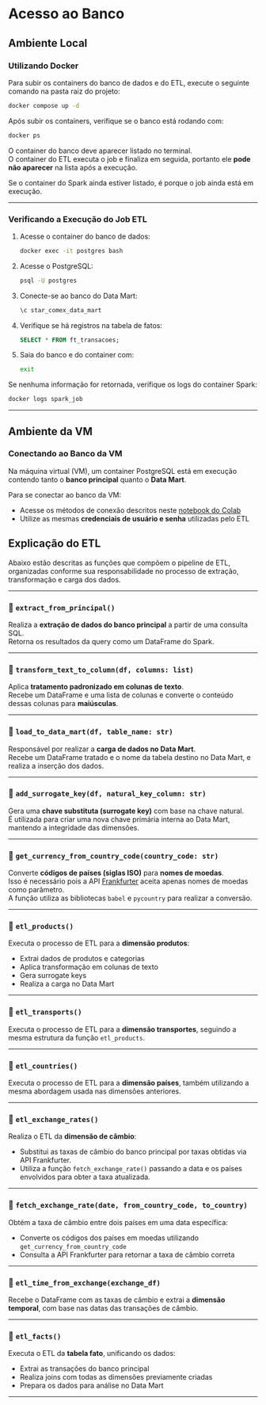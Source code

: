 # Acesso ao Banco

## Ambiente Local

### Utilizando Docker

Para subir os containers do banco de dados e do ETL, execute o seguinte comando na pasta raiz do projeto:

```bash
docker compose up -d
```

Após subir os containers, verifique se o banco está rodando com:

```bash
docker ps
```

O container do banco deve aparecer listado no terminal.  
O container do ETL executa o job e finaliza em seguida, portanto ele **pode não aparecer** na lista após a execução.

Se o container do Spark ainda estiver listado, é porque o job ainda está em execução.

---

### Verificando a Execução do Job ETL

1. Acesse o container do banco de dados:
   ```bash
   docker exec -it postgres bash
   ```

2. Acesse o PostgreSQL:
   ```bash
   psql -U postgres
   ```

3. Conecte-se ao banco do Data Mart:
   ```sql
   \c star_comex_data_mart
   ```

4. Verifique se há registros na tabela de fatos:
   ```sql
   SELECT * FROM ft_transacoes;
   ```

5. Saia do banco e do container com:
   ```bash
   exit
   ```

Se nenhuma informação for retornada, verifique os logs do container Spark:

```bash
docker logs spark_job
```

---

## Ambiente da VM

### Conectando ao Banco da VM

Na máquina virtual (VM), um container PostgreSQL está em execução contendo tanto o **banco principal** quanto o **Data Mart**.

Para se conectar ao banco da VM:

- Acesse os métodos de conexão descritos neste [notebook do Colab](https://colab.research.google.com/drive/1viZIOcaQYkDnhfeNsdSMdQzNU8VktmWr?usp=sharing)
- Utilize as mesmas **credenciais de usuário e senha** utilizadas pelo ETL

## Explicação do ETL

Abaixo estão descritas as funções que compõem o pipeline de ETL, organizadas conforme sua responsabilidade no processo de extração, transformação e carga dos dados.

---

### 🔹 `extract_from_principal()`

Realiza a **extração de dados do banco principal** a partir de uma consulta SQL.  
Retorna os resultados da query como um DataFrame do Spark.

---

### 🔹 `transform_text_to_column(df, columns: list)`

Aplica **tratamento padronizado em colunas de texto**.  
Recebe um DataFrame e uma lista de colunas e converte o conteúdo dessas colunas para **maiúsculas**.

---

### 🔹 `load_to_data_mart(df, table_name: str)`

Responsável por realizar a **carga de dados no Data Mart**.  
Recebe um DataFrame tratado e o nome da tabela destino no Data Mart, e realiza a inserção dos dados.

---

### 🔹 `add_surrogate_key(df, natural_key_column: str)`

Gera uma **chave substituta (surrogate key)** com base na chave natural.  
É utilizada para criar uma nova chave primária interna ao Data Mart, mantendo a integridade das dimensões.

---

### 🔹 `get_currency_from_country_code(country_code: str)`

Converte **códigos de países (siglas ISO)** para **nomes de moedas**.  
Isso é necessário pois a API [Frankfurter](https://www.frankfurter.app) aceita apenas nomes de moedas como parâmetro.  
A função utiliza as bibliotecas `babel` e `pycountry` para realizar a conversão.

---

### 🔹 `etl_products()`

Executa o processo de ETL para a **dimensão produtos**:
- Extrai dados de produtos e categorias
- Aplica transformação em colunas de texto
- Gera surrogate keys
- Realiza a carga no Data Mart

---

### 🔹 `etl_transports()`

Executa o processo de ETL para a **dimensão transportes**, seguindo a mesma estrutura da função `etl_products`.

---

### 🔹 `etl_countries()`

Executa o processo de ETL para a **dimensão países**, também utilizando a mesma abordagem usada nas dimensões anteriores.

---

### 🔹 `etl_exchange_rates()`

Realiza o ETL da **dimensão de câmbio**:
- Substitui as taxas de câmbio do banco principal por taxas obtidas via API Frankfurter.
- Utiliza a função `fetch_exchange_rate()` passando a data e os países envolvidos para obter a taxa atualizada.

---

### 🔹 `fetch_exchange_rate(date, from_country_code, to_country)`

Obtém a taxa de câmbio entre dois países em uma data específica:  
- Converte os códigos dos países em moedas utilizando `get_currency_from_country_code`
- Consulta a API Frankfurter para retornar a taxa de câmbio correta

---

### 🔹 `etl_time_from_exchange(exchange_df)`

Recebe o DataFrame com as taxas de câmbio e extrai a **dimensão temporal**, com base nas datas das transações de câmbio.

---

### 🔹 `etl_facts()`

Executa o ETL da **tabela fato**, unificando os dados:
- Extrai as transações do banco principal
- Realiza joins com todas as dimensões previamente criadas
- Prepara os dados para análise no Data Mart

---

